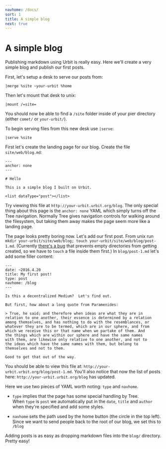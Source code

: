 ```yaml
---
navhome: /docs/
sort: 1
title: A simple blog
next: true
---
```


# A simple blog

Publishing markdown using Urbit is really easy.  Here we'll create a
very simple blog and publish our first posts.

First, let's setup a desk to serve our posts from:

    |merge %site ~your-urbit %home

Then let's mount that desk to unix:

    |mount /=site=

You should now be able to find a `/site` folder inside of your pier
directory (either `comet/` or `your-urbit/`).  

To begin serving files from this new desk use `|serve`:

    |serve %site

First let's create the landing page for our blog.  Create the file
`site/web/blog.md`:

    ---
    anchor: none
    ---

    # Hello

    This is a simple blog I built on Urbit.

    <list dataType="post"></list>

Try viewing this file at `http://your-urbit.urbit.org/blog`.  The only
special thing about this page is the `anchor: none` YAML which simply
turns off the Tree navigation.  Normally Tree gives navigation
controls for walking around the filesystem, but taking them away makes
the page seem more like a landing page.

The page looks pretty boring now.  Let's add our first post.  From
unix run `mkdir your-urbit/site/web/blog; touch
your-urbit/site/web/blog/post-1.md`. (Currently [there's a
bug](https://github.com/urbit/urbit/issues/321) that prevents empty
directories from getting created, so we have to `touch` a file inside
them first.)  In `blog/post-1.md` let's add some filler content:

    ---
    date: ~2016.4.20
    title: My first post!
    type: post
    navhome: /blog
    ---

    Is this a decentralized Medium?  Let's find out.  

    But first, how about a long quote from Paramenides:

    > True, he said; and therefore when ideas are what they are in
    relation to one another, their essence is determined by a relation
    among themselves, and has nothing to do with the resemblances, or
    whatever they are to be termed, which are in our sphere, and from
    which we receive this or that name when we partake of them. And
    the things which are within our sphere and have the same names
    with them, are likewise only relative to one another, and not to
    the ideas which have the same names with them, but belong to
    themselves and not to them.

    Good to get that out of the way.



You should be able to view this file at:
`http://your-urbit.urbit.org/blog/post-1.md`.  You'll also notice that
now the list of posts here: `http://your-urbit.urbit.org/blog` has
updated.

Here we use two pieces of YAML worth noting: `type` and `navhome`.  

- `type` implies that the page has some special handling by Tree.  
When `type` is `post` we automatically put in the `date`, `title`
and `author` when they're specified and add some styles.

- `navhome` sets the path used by the home button (the circle in the
 top left).  Since we want to send people back to the root of our
 blog, we set this to `/blog`

Adding posts is as easy as dropping markdown files into the `blog/`
directory.  Pretty easy!
